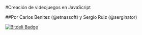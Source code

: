 #Creación de videojuegos en JavaScript

##Por Carlos Benitez (@etnassoft) y Sergio Ruiz (@serginator)

[![Bitdeli Badge](https://d2weczhvl823v0.cloudfront.net/serginator/charla-juegos-en-js/trend.png)](https://bitdeli.com/free "Bitdeli Badge")
